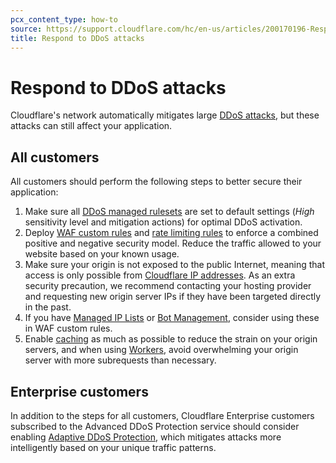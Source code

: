 ```yaml
---
pcx_content_type: how-to
source: https://support.cloudflare.com/hc/en-us/articles/200170196-Responding-to-DDoS-attacks
title: Respond to DDoS attacks
---
```


# Respond to DDoS attacks

Cloudflare's network automatically mitigates large [DDoS attacks](https://www.cloudflare.com/learning/ddos/what-is-a-ddos-attack/), but these attacks can still affect your application.

## All customers

All customers should perform the following steps to better secure their application:

1. Make sure all [DDoS managed rulesets](/ddos-protection/managed-rulesets/) are set to default settings (_High_ sensitivity level and mitigation actions) for optimal DDoS activation.
2. Deploy [WAF custom rules](/waf/custom-rules/) and [rate limiting rules](/waf/rate-limiting-rules/) to enforce a combined positive and negative security model. Reduce the traffic allowed to your website based on your known usage.
3. Make sure your origin is not exposed to the public Internet, meaning that access is only possible from [Cloudflare IP addresses](/fundamentals/setup/allow-cloudflare-ip-addresses/). As an extra security precaution, we recommend contacting your hosting provider and requesting new origin server IPs if they have been targeted directly in the past.
4. If you have [Managed IP Lists](/waf/tools/lists/managed-lists/#managed-ip-lists) or [Bot Management](/bots/plans/bm-subscription/), consider using these in WAF custom rules.
5. Enable [caching](/cache/) as much as possible to reduce the strain on your origin servers, and when using [Workers](/workers/), avoid overwhelming your origin server with more subrequests than necessary.

## Enterprise customers

In addition to the steps for all customers, Cloudflare Enterprise customers subscribed to the Advanced DDoS Protection service should consider enabling [Adaptive DDoS Protection](/ddos-protection/managed-rulesets/adaptive-protection/), which mitigates attacks more intelligently based on your unique traffic patterns.
